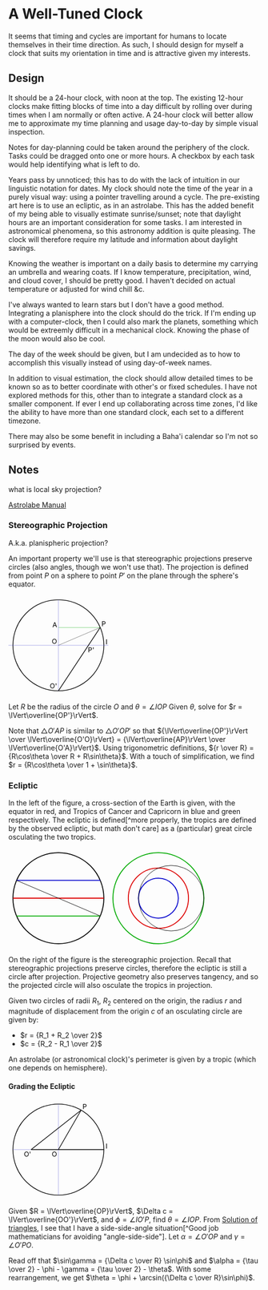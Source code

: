 # A Well-Tuned Clock

It seems that timing and cycles are important for humans to locate themselves in their time direction.
As such, I should design for myself a clock that suits my orientation in time and is attractive given my interests.

## Design

It should be a 24-hour clock, with noon at the top.
The existing 12-hour clocks make fitting blocks of time into a day difficult by rolling over during times when I am normally or often active.
A 24-hour clock will better allow me to approximate my time planning and usage day-to-day by simple visual inspection.

Notes for day-planning could be taken around the periphery of the clock.
Tasks could be dragged onto one or more hours.
A checkbox by each task would help identifying what is left to do.

Years pass by unnoticed; this has to do with the lack of intuition in our linguistic notation for dates.
My clock should note the time of the year in a purely visual way: using a pointer travelling around a cycle.
The pre-existing art here is to use an ecliptic, as in an astrolabe.
This has the added benefit of my being able to visually estimate sunrise/sunset; note that daylight hours are an important consideration for some tasks.
I am interested in astronomical phenomena, so this astronomy addition is quite pleasing.
The clock will therefore require my latitude and information about daylight savings.

Knowing the weather is important on a daily basis to determine my carrying an umbrella and wearing coats.
If I know temperature, precipitation, wind, and cloud cover, I should be pretty good.
I haven't decided on actual temperature or adjusted for wind chill &c.

I've always wanted to learn stars but I don't have a good method.
Integrating a planisphere into the clock should do the trick.
If I'm ending up with a computer-clock, then I could also mark the planets, something which would be extreemly difficult in a mechanical clock.
Knowing the phase of the moon would also be cool.

The day of the week should be given, but I am undecided as to how to accomplish this visually instead of using day-of-week names.

In addition to visual estimation, the clock should allow detailed times to be known so as to better coordinate with other's or fixed schedules.
I have not explored methods for this, other than to integrate a standard clock as a smaller component.
If ever I end up collaborating across time zones, I'd like the ability to have more than one standard clock, each set to a different timezone.

There may also be some benefit in including a Baha'i calendar so I'm not so surprised by events.


## Notes

what is local sky projection?

[Astrolabe Manual](journal/Astrolabe_the_Missing_Manual.pdf)


### Stereographic Projection

A.k.a. planispheric projection?

An important property we'll use is that stereographic projections preserve circles (also angles, though we won't use that).
The projection is defined from point $P$ on a sphere to point $P'$ on the plane through the sphere's equator.

<svg width=200 height=200 viewBox="-1.1 -1.1 2.2 2.2">
    <circle cx=0 cy=0 r=1 fill=none stroke=#000 stroke-width=0.015 />
    <line x1=-1.1 y1=0 x2=1.1 y2=0 stroke=#44C stroke-width=0.005 />
    <line x1=0 y1=-1 x2=0 y2=1 stroke=#44C stroke-width=0.005 />
    <line x1=0 y1=0 x2=0.920 y2=-0.391 stroke=#000 stroke-width=0.005 />
    <line x1=0 y1=1 x2=0.920 y2=-0.391 stroke=#000 stroke-width=0.015 />
    <text x=-0.03 y=-0.03 text-anchor=end font-size=0.15>O</text>
    <text x=-0.03 y=0.95 text-anchor=end font-size=0.15>O'</text>
    <text x=1.04 y=-0.02 text-anchor=start font-size=0.15>I</text>
    <text x=0.950 y=-0.421 text-anchor=start font-size=0.15>P</text>
    <text x=0.65 y=0.15 text-anchor=start font-size=0.15>P'</text>
    <line x1=0 y1=-0.391 x2=0.920 y2=-0.391 stroke=#0A0 stroke-width=0.005 />
    <text x=-0.03 y=-0.391 text-anchor=end font-size=0.15>A</text>
</svg>

Let $R$ be the radius of the circle $O$ and $\theta = \angle IOP$
Given $\theta$, solve for $r = \lVert\overline{OP'}\rVert$.

Note that $\triangle O'AP$ is similar to $\triangle O'OP'$ so that ${\lVert\overline{OP'}\rVert \over \lVert\overline{O'O}\rVert} = {\lVert\overline{AP}\rVert \over \lVert\overline{O'A}\rVert}$.
Using trigonometric definitions, ${r \over R} = {R\cos\theta \over R + R\sin\theta}$.
With a touch of simplification, we find $r = {R\cos\theta \over 1 + \sin\theta}$.

### Ecliptic

In the left of the figure, a cross-section of the Earth is given, with the equator in red, and Tropics of Cancer and Capricorn in blue and green respectively.
The ecliptic is defined[^more properly, the tropics are defined by the observed ecliptic, but math don't care] as a (particular) great circle osculating the two tropics.

<svg width=400 height=200 viewBox="-1.1 -1.1 4.4 2.2">
    <circle cx=0 cy=0 r=1 fill=none stroke=#000 stroke-width=0.02 />
    <line x1=-1 y1=0 x2=1 y2=0 stroke=#D00 stroke-width=0.02 />
    <line x1=-0.920 y1=0.391 x2=0.920 y2=0.391 stroke=#0A0 stroke-width=0.02 />
    <line x1=-0.920 y1=-0.391 x2=0.920 y2=-0.391 stroke=#00C stroke-width=0.02 />
    <line x1=-0.920 y1=-0.391 x2=0.920 y2=0.391 stroke=#000 stroke-width=0.01 />
    <g transform="translate(2.2,0)">
        <circle cx=0 cy=0 r=1 fill=none stroke=#0A0 stroke-width=0.02 />
        <circle cx=0 cy=0 r=0.66188 fill=none stroke=#D00 stroke-width=0.02 />
        <circle cx=0 cy=0 r=0.43809 fill=none stroke=#00C stroke-width=0.02 />
        <circle cx=0.28096 cy=0 r=0.71904 fill=none stroke=#000 stroke-width=0.01 />
    </g>
</svg>

On the right of the figure is the stereographic projection.
Recall that stereographic projections preserve circles, therefore the ecliptic is still a circle after projection.
Projective geometry also preserves tangency, and so the projected circle will also osculate the tropics in projection.

Given two circles of radii $R_1$, $R_2$ centered on the origin, the radius $r$ and magnitude of displacement from the origin $c$ of an osculating circle are given by:
  * $r = {R_1 + R_2 \over 2}$
  * $c = {R_2 - R_1 \over 2}$

An astrolabe (or astronomical clock)'s perimeter is given by a tropic (which one depends on hemisphere).

#### Grading the Ecliptic

<svg width=200 height=200 viewBox="-1.1 -1.1 2.2 2.2">
    <circle cx=0 cy=0 r=1 fill=none stroke=#000 stroke-width=0.015 />
    <line x1=-1 y1=0 x2=-0.6 y2=0 stroke=#44C stroke-width=0.005 />
    <line x1=-0.6 y1=0 x2=1 y2=0 stroke=#000 stroke-width=0.015 />
    <line x1=0 y1=-1 x2=0 y2=1 stroke=#44C stroke-width=0.005 />
    <line x1=0 y1=0 x2=0.5 y2=-0.86602 stroke=#000 stroke-width=0.015 />
    <line x1=-0.6 y1=0 x2=0.5 y2=-0.86602 stroke=#000 stroke-width=0.015 />
    <text x=-0.03 y=0.15 text-anchor=end font-size=0.15>O</text>
    <text x=-0.60 y=0.15 text-anchor=end font-size=0.15>O'</text>
    <text x=1.04 y=-0.02 text-anchor=start font-size=0.15>I</text>
    <text x=0.53 y=-0.89602 text-anchor=start font-size=0.15>P</text>
</svg>

Given $R = \lVert\overline{OP}\rVert$, $\Delta c = \lVert\overline{OO'}\rVert$, and $\phi = \angle IO'P$, find $\theta = \angle IOP$.
From [Solution of triangles](https://en.wikipedia.org/wiki/Solution_of_triangles#Two_sides_and_non-included_angle_given_.28SSA.29), I see that I have a side-side-angle situation[^Good job mathematicians for avoiding "angle-side-side"].
Let $\alpha = \angle O'OP$ and $\gamma = \angle O'PO$.

Read off that $\sin\gamma = {\Delta c \over R} \sin\phi$ and $\alpha = {\tau \over 2} - \phi - \gamma = {\tau \over 2} - \theta$.
With some rearrangement, we get $\theta = \phi + \arcsin({\Delta c \over R}\sin\phi)$.